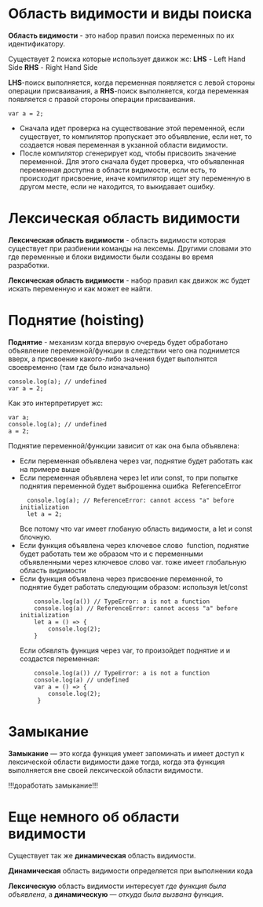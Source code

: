 # Область видимости и виды поиска

**Область видимости** - это набор правил поиска переменных по их идентификатору.

Существует 2 поиска которые использует движок жс: 
**LHS** - Left Hand Side
**RHS** - Right Hand Side

**LHS**-поиск выполняется, когда переменная появляется с левой стороны операции присваивания, а **RHS**-поиск выполняется, когда переменная появляется с правой стороны операции присваивания.

```
var a = 2;
```

- Сначала идет проверка на существование этой переменной, если существует, то компилятор пропускает это объявление, если нет, то создается новая переменная в укзанной области видимости.
- После компилятор сгенерирует код, чтобы присвоить значение переменной. Для этого сначала будет проверка, что объявленная переменная доступна в области видимости, если есть, то происходит присвоение, иначе компилятор ищет эту переменную в другом месте, если не находится, то выкидавает ошибку.

# Лексическая область видимости

**Лексическая область видимости** - область видимости которая существует при разбиении команды на лексемы. Другими словами это где переменные и блоки видимости были созданы во время разработки.

**Лексическая область видимости** - набор правил как движок жс будет искать переменную и как может ее найти.

# Поднятие (hoisting)

**Поднятие** - механизм когда впервую очередь будет обработано объявление переменной/функции в следствии чего она поднимется вверх, а присвоение какого-либо значения будет выполнятся своевременно (там где было изначально)

```
console.log(a); // undefined
var a = 2;
```

Как это интерпретирует жс:
```
var a;
console.log(a); // undefined
a = 2;
```

Поднятие переменной/функции зависит от как она была объявлена:

- Если переменная объявлена через var, поднятие будет работать как на примере выше
- Если переменная объявлена через let или const, то при попытке поднятия переменной будет выброшенна ошибка  ReferenceError
  ```
    console.log(a); // ReferenceError: cannot access "a" before initialization
	let a = 2;
   ```
   Все потому что var имеет глобаную область видимости, а let и const блочную.
- Если функция объявлена через ключевое слово  function, поднятие будет работать тем же образом что и с переменными объявленными через ключевое слово var. тоже имеет глобальную область видимости
- Если функция объявлена через присвоение переменной, то поднятие будет работать следующим образом:
  используя let/const
  ```
	  console.log(a()) // TypeError: a is not a function
	  console.log(a) // ReferenceError: cannot access "a" before initialization
	  let a = () => {
		  console.log(2);
	  }
   ```
   Если обявлять функция через var, то произойдет поднятие и и создастся переменная:
   ```
	   console.log(a()) // TypeError: a is not a function
	   console.log(a) // undefined
	   var a = () => {
		   console.log(2);
		}
    ```

# Замыкание

**Замыкание** — это когда функция умеет запоминать и имеет доступ к лексической области видимости даже тогда, когда эта функция выполняется вне своей лексической области видимости.

!!!доработать замыкание!!!

# Еще немного об области видимости

Существует так же **динамическая** область видимости.

**Динамическая** область видимости определяется при выполнении кода

**Лексическую** область видимости интересует _где функция была объявлена_, а **динамическую** — _откуда была вызвана_ функция.